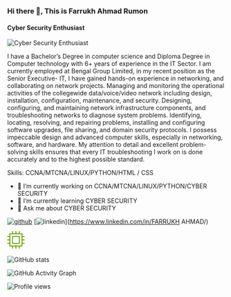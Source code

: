 ### Hi there 👋, This is Farrukh Ahmad Rumon
#### Cyber Security Enthusiast
![Cyber Security Enthusiast](https://media.licdn.com/dms/image/D5616AQG7rxyOTDXRoQ/profile-displaybackgroundimage-shrink_350_1400/0/1690964261801?e=1696464000&v=beta&t=oaadbWIHP-vSx0BL5mdwsfxoblM9HevaSTDTICQ6M-E)

I have a Bachelor’s Degree in computer science and Diploma Degree in Computer technology with 6+ years of experience in the IT Sector. I am currently employed at Bengal Group Limited, in my recent position as the Senior Executive- IT, I have gained hands-on experience in networking, and collaborating on network projects. Managing and monitoring the operational activities of the collegewide data/voice/video network including design, installation, configuration, maintenance, and security. Designing, configuring, and maintaining network infrastructure components, and troubleshooting networks to diagnose system problems. Identifying, locating, resolving, and repairing problems, installing and configuring software upgrades, file sharing, and domain security protocols.  I possess impeccable design and advanced computer skills, especially in networking, software, and hardware. My attention to detail and excellent problem-solving skills ensures that every IT troubleshooting I work on is done accurately and to the highest possible standard.

Skills: CCNA/MTCNA/LINUX/PYTHON/HTML / CSS

- 🔭 I’m currently working on CCNA/MTCNA/LINUX/PYTHON/CYBER SECURITY 
- 🌱 I’m currently learning CYBER SECURITY 
- 💬 Ask me about CYBER SECURITY 


[<img src='https://cdn.jsdelivr.net/npm/simple-icons@3.0.1/icons/github.svg' alt='github' height='40'>](https://github.com/FarrukhRumon)  [<img src='https://cdn.jsdelivr.net/npm/simple-icons@3.0.1/icons/linkedin.svg' alt='linkedin' height='40'>](https://www.linkedin.com/in/FARRUKH AHMAD/)  

<a href='https://docs.github.com/en/developers'><img src='https://raw.githubusercontent.com/acervenky/animated-github-badges/master/assets/devbadge.gif' width='40' height='40'></a> 

![GitHub stats](https://github-readme-stats.vercel.app/api?username=FarrukhRumon&show_icons=true&count_private=true)  

![GitHub Activity Graph](https://activity-graph.herokuapp.com/graph?username=FarrukhRumon)  

![Profile views](https://gpvc.arturio.dev/FarrukhRumon)  
